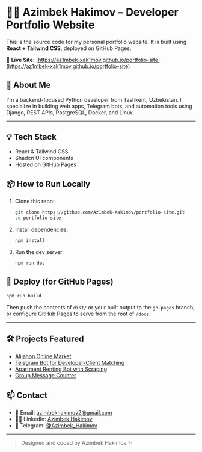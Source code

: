 # 🧑‍💻 Azimbek Hakimov – Developer Portfolio Website

This is the source code for my personal portfolio website.
It is built using **React + Tailwind CSS**, deployed on GitHub Pages.

🔗 **Live Site:** [https://az1mbek-xak1mov.github.io/portfolio-site](https://az1mbek-xak1mov.github.io/portfolio-site)

## 📝 About Me
I'm a backend-focused Python developer from Tashkent, Uzbekistan. I specialize in building web apps, Telegram bots, and automation tools using Django, REST APIs, PostgreSQL, Docker, and Linux.

---

## 💡 Tech Stack
- React & Tailwind CSS
- Shadcn UI components
- Hosted on GitHub Pages

## 📦 How to Run Locally
1. Clone this repo:
   ```bash
   git clone https://github.com/Az1mbek-Xak1mov/portfolio-site.git
   cd portfolio-site
   ```
2. Install dependencies:
   ```bash
   npm install
   ```
3. Run the dev server:
   ```bash
   npm run dev
   ```

## 🚀 Deploy (for GitHub Pages)
```bash
npm run build
```
Then push the contents of `dist/` or your built output to the `gh-pages` branch, or configure GitHub Pages to serve from the root of `/docs`.

---

## 🛠 Projects Featured
- [Alijahon Online Market](https://github.com/Az1mbek-Xak1mov/Alijahon)
- [Telegram Bot for Developer-Client Matching](https://github.com/Az1mbek-Xak1mov/Kwork-Bot)
- [Apartment Renting Bot with Scraping](https://github.com/Az1mbek-Xak1mov/RentingApart_With_scrapping)
- [Group Message Counter](https://github.com/Az1mbek-Xak1mov/MessageCounter)

## 📫 Contact
- 📧 Email: azimbekhakimov2@gmail.com
- 🧑‍💼 LinkedIn: [Azimbek Hakimov](https://www.linkedin.com/in/azimbek-hakimov-784b2528a/)
- 💬 Telegram: [@Azimbek_Hakimov](https://t.me/Azimbek_Hakimov)

---

> Designed and coded by Azimbek Hakimov ✨
